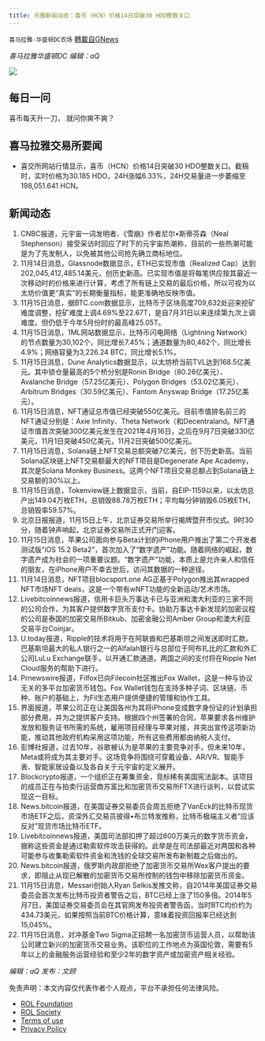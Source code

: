 ```yaml
---
title: 币圈新闻动态：喜币（HCN）价格14日突破30 HDO整数关口
---
```

`喜马拉雅-华盛顿DC农场` [轉載自GNews](https://gnews.org/zh-hans/1665366/)

*喜马拉雅华盛顿DC 编辑：aQ*

![](http://himalayawashingtondc.org/wp-content/uploads/2021/07/ScreenShot-2021-07-31-at-16.20.22@2x.png)



## 每日一问





喜币每天升一刀， 就问你爽不爽？





## 喜马拉雅交易所要闻





- 喜交所网站行情显示，喜币（HCN）价格14日突破30 HDO整数关口。截稿时，实时价格为30.185 HDO，24H涨幅6.33%，24H交易量进一步萎缩至198,051.641 HCN。






## 新闻动态





1. CNBC报道，元宇宙一词发明者、《雪崩》作者尼尔•斯蒂芬森（Neal Stephenson）接受采访时回应了时下的元宇宙热潮称，目前的一些热潮可能是为了先发制人，以免被其他公司抢先确立商标地位。
2. 11月14日消息，Glassnode数据显示，ETH已实现市值（Realized Cap）达到202,045,412,485.14美元，创历史新高。已实现市值是将每笔供应按其最近一次移动时的价格来进行计算，考虑了所有链上交易的最后价格，所以可视为以太坊价值更“真实”的长期衡量指标，能更准确地反映市值。
3. 11月15日消息，据BTC.com数据显示，比特币于区块高度709,632处迎来挖矿难度调整，挖矿难度上调4.69%至22.67T，是自7月31日以来连续第九次上调难度。但仍低于今年5月份时的最高峰25.05T。
4. 11月15日消息，1ML网站数据显示，比特币闪电网络（Lightning Network）的节点数量为30,102个，同比增长7.45%；通道数量为80,462个，同比增长4.9%；网络容量为3,226.24 BTC，同比增长5.1%。
5. 11月15日消息，Dune Analytics数据显示，以太坊桥当前TVL达到168.5亿美元。其中锁仓量最高的5个桥分别是Ronin Bridge（80.26亿美元）、Avalanche Bridge（57.25亿美元）、Polygon Bridges（53.02亿美元）、Arbitrum Bridges（30.59亿美元）、Fantom Anyswap Bridge（17.25亿美元）。
6. 11月15日消息，NFT通证总市值已经突破550亿美元。目前市值排名前三的NFT通证分别是：Axie Infinity、Theta Network（和Decentraland。NFT通证市值首次突破300亿美元发生在2021年4月16日，之后在9月7日突破330亿美元，11月1日突破450亿美元，11月2日突破500亿美元。
7. 11月15日消息，Solana链上NFT交易总额突破7亿美元，创下历史新高。当前Solana区块链上NFT交易额最大的NFT项目是Degenerate Ape Academy，其次是Solana Monkey Business。这两个NFT项目交易总额占到Solana链上交易额的30%以上。
8. 11月15日消息，Tokenview链上数据显示，当前，自EIP-1159以来，以太坊总产出149.04万枚ETH，总销毁88.78万枚ETH；平均每分钟销毁6.05枚ETH，总销毁率59.57%。
9. 北京日报报道，11月15日上午，北京证券交易所举行揭牌暨开市仪式。9时30分，随着钟声响起，北京证券交易所正式开门迎客。
10. 11月15日消息，苹果公司面向参与Beta计划的iPhone用户推出了第二个开发者测试版“iOS 15.2 Beta2”，首次加入了“数字遗产”功能。随着网络的崛起，数字遗产成为社会的一项重要议题。“数字遗产”功能，本质上是允许亲人和信任的朋友，在iPhone用户不幸去世后，访问其数据的一种途径。
11. 11月14日消息，NFT项目blocsport.one AG正基于Polygon推出其wrapped NFT市场NFT deals，这是一个带有wNFT功能的全新运动/艺术市场。
12. Livebitcoinnews报道，信用卡巨头万事达卡已与亚洲和澳大利亚的三家不同的公司合作，为其客户提供数字货币支付卡。协助万事达卡新发现的加密议程的公司是泰国的加密交易所Bitkub、加密金融公司Amber Group和澳大利亚交易平台Coinjar。
13. U.today报道，Ripple的技术将用于在阿联酋和巴基斯坦之间发送即时汇款。巴基斯坦最大的私人银行之一的Alfalah银行与总部位于阿布扎比的汇款和外汇公司LuLu Exchange联手，以开通汇款通道。两国之间的支付将在Ripple Net Cloud服务的帮助下进行。
14. Prnewswire报道，Filfox已向Filecoin社区推出Fox Wallet，这是一种与协议无关的多平台加密货币钱包。Fox Wallet钱包在支持多种子词、区块链、币种、账户的基础上，为Fil生态用户提供便捷的管理和协作工具。
15. 界面报道，苹果公司正在让美国各州为其将iPhone变成数字身份证的计划承担部分费用，并为之提供客户支持。根据四个州签署的合同，苹果要求各州维护发放和服务证书所需的系统，雇用项目经理与苹果对接，并突出宣传这项新功能，推动其他政府机构采用这项功能，所有这些费用都由纳税人支付。
16. 彭博社报道，过去10年，谷歌被认为是苹果的主要竞争对手，但未来10年，Meta或将成为其主要对手。这场竞争将围绕可穿戴设备、AR/VR、智能手表、智能家居设备以及各自关于元宇宙的定义展开。
17. Blockcrypto报道，一个组织正在筹集资金，竞标稀有美国宪法副本。该项目的成员正在与拍卖行运营商苏富比和加密货币交易所FTX进行谈判，以尝试实现这一目标。
18. News.bitcoin报道，在美国证券交易委员会周五拒绝了VanEck的比特币现货市场ETF之后，资深外汇交易员彼得•布兰特发推称，比特币极端主义者“应该反对”现货市场比特币ETF。
19. Livebitcoinnews报道，美国司法部扣押了超过600万美元的数字货币资金，据称这些资金是通过勒索软件攻击获得的。此举是在司法部最近对两国和各种可能参与收集勒索软件资金和洗钱的全球交易所发布新制裁之后做出的。
20. News.bitcoin报道，俄罗斯内政部拒绝了加密货币交易所Wex客户提出的要求，即阻止从现已解散的加密货币交易所控制的钱包中移除加密货币资金。
21. 11月15日消息，Messari创始人Ryan Selkis发推文称，自2014年美国证券交易委员会首次发布比特币投资者警告之后，BTC已经上涨了150多倍。2014年5月7日，美国证券交易委员会在其官网发布投资者警告函，当时BTC均价约为434.73美元，如果按照当前BTC价格计算，意味着投资回报率已经达到15,045%。
22. 11月15日消息，对冲基金Two Sigma正招聘一名加密货币运营人员，以帮助该公司建立新兴的加密货币交易业务。该职位的工作地点为英国伦敦，需要有5年以上的金融服务运营经验和至少2年的数字资产或加密资产相关经验。





*编辑：aQ
发布：文顾*


 
 

免责声明：本文内容仅代表作者个人观点，平台不承担任何法律风险。

- [ROL Foundation](https://rolfoundation.org/)
- [ROL Society](https://rolsociety.org/)
- [Terms of use](https://gnews.org/terms-of-use-3/)
- [Privacy Policy](https://gnews.org/privacy-policy/)
